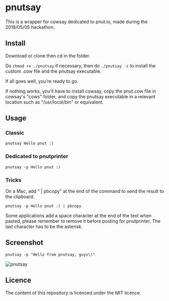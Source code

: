# pnutsay

This is a wrapper for cowsay dedicated to pnut.io, made during the 2018/05/05 hackathon.

## Install

Download or clone then cd in the folder.

Do `chmod +x ./pnutsay` if necessary, then do `./pnutsay -i` to install the custom .cow file and the pnutsay executable.

If all goes well, you're ready to go. 

If nothing works, you'll have to install cowsay, copy the pnut.cow file in cowsay's "cows" folder, and copy the pnutsay executable in a relevant location such as "/usr/local/bin" or equivalent.

## Usage

### Classic

    pnutsay Hello pnut :)

### Dedicated to pnutprinter

    pnutsay -p Hello pnut :)

### Tricks

On a Mac, add " | pbcopy" at the end of the command to send the result to the clipboard.

    pnutsay -p Hello pnut :) | pbcopy

Some applications add a space character at the end of the text when pasted, please remember to remove it before posting for pnutprinter. The last character has to be the asterisk.

## Screenshot

    pnutsay -p "Hello from pnutsay, guys\!"

![pnutsay](https://monosnap.com/image/5fNPlAf41BmgXNhw30TInUfKkDRd7q.png)

## Licence

The content of this repository is licenced under the MIT licence.